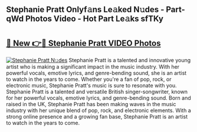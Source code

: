 ## Stephanie Pratt Onlyf𝚊ns Le𝚊ked N𝚞des - Part-qWd Photos Video - Hot Part Le𝚊ks sfTKy

# <h2><a href="http://ab75700.deff.icu/?id=Stephanie+Pratt">🔗 New 👉🔴 Stephanie Pratt VIDEO Photos</a></h2>

[![Stephanie Pratt N𝚞des](https://i.imgur.com/rIISA9y.gif)](http://ab75700.deff.icu/?id=Stephanie+Pratt)
Stephanie Pratt is a talented and innovative young artist who is making a significant impact in the music industry. With her powerful vocals, emotive lyrics, and genre-bending sound, she is an artist to watch in the years to come. Whether you're a fan of pop, rock, or electronic music, Stephanie Pratt's music is sure to resonate with you. Stephanie Pratt is a talented and versatile British singer-songwriter, known for her powerful vocals, emotive lyrics, and genre-bending sound. Born and raised in the UK, Stephanie Pratt has been making waves in the music industry with her unique blend of pop, rock, and electronic elements. With a strong online presence and a growing fan base, Stephanie Pratt is an artist to watch in the years to come.
